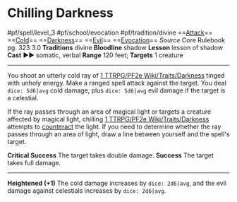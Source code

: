 # Chilling Darkness
#pf/spell/level_3 #pf/school/evocation #pf/tradition/divine
==[Attack](../../../Traits/Attack.md)== ==[Cold](../../../Traits/Cold.md)== ==[Darkness](1%20TTRPG/PF2e%20Wiki/Traits/Darkness)== ==[Evil](../../../Traits/Evil.md)== ==[Evocation](../../../Traits/Evocation.md)==
*Source* Core Rulebook pg. 323 3.0
**Traditions** divine
**Bloodline** shadow
**Lesson** lesson of shadow
**Cast** ►► somatic, verbal
**Range** 120 feet; **Targets** 1 creature

---
You shoot an utterly cold ray of [1 TTRPG/PF2e Wiki/Traits/Darkness](1%20TTRPG/PF2e%20Wiki/Traits/Darkness) tinged with unholy energy. Make a ranged spell attack against the target. You deal `dice: 5d6|avg` cold damage, plus `dice: 5d6|avg` evil damage if the target is a celestial.

If the ray passes through an area of magical light or targets a creature affected by magical light, chilling [1 TTRPG/PF2e Wiki/Traits/Darkness](1%20TTRPG/PF2e%20Wiki/Traits/Darkness) attempts to [counteract](../../../Rules/Counteracting.md) the light. If you need to determine whether the ray passes through an area of light, draw a line between yourself and the spell's target.

**Critical Success** The target takes double damage.
**Success** The target takes full damage.

<hr>

**Heightened (+1)** The cold damage increases by `dice: 2d6|avg`, and the evil damage against celestials increases by `dice: 2d6|avg`.